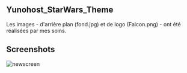 ## Yunohost_StarWars_Theme

Les images - d'arrière plan (fond.jpg) et de logo  (Falcon.png) - ont été réalisées par mes soins.

## Screenshots

![newscreen](https://forum.yunohost.org/uploads/default/original/2X/6/66271685b5ddb43f754fa8e4ac6ee6c15de7dc44.jpeg)
